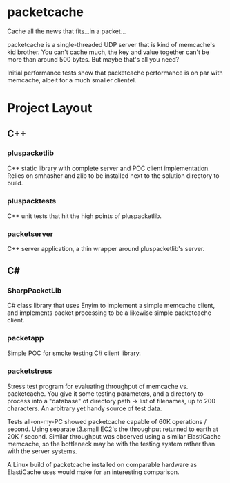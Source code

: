# packetcache
Cache all the news that fits...in a packet...

packetcache is a single-threaded UDP server that is kind of memcache's kid brother.  You can't cache much, the key and value together can't be more than around 500 bytes.  But maybe that's all you need?

Initial performance tests show that packetcache performance is on par with memcache, albeit for a much smaller clientel.

# Project Layout
## C++
### pluspacketlib
C++ static library with complete server and POC client implementation.  Relies on smhasher and zlib to be installed next to the solution directory to build.
### pluspacktests
C++ unit tests that hit the high points of pluspacketlib.
### packetserver
C++ server application, a thin wrapper around pluspacketlib's server.
## C#
### SharpPacketLib
C# class library that uses Enyim to implement a simple memcache client, and implements packet processing to be a likewise simple packetcache client.
### packetapp
Simple POC for smoke testing C# client library.
### packetstress
Stress test program for evaluating throughput of memcache vs. packetcache.  You give it some testing parameters, and a directory to process into a "database" of directory path -> list of filenames, up to 200 characters.  An arbitrary yet handy source of test data.  

Tests all-on-my-PC showed packetcache capable of 60K operations / second.  Using separate t3.small EC2's the throughput returned to earth at 20K / second.  Similar throughput was observed using a similar ElastiCache memcache, so the bottleneck may be with the testing system rather than with the server systems.

A Linux build of packetcache installed on comparable hardware as ElastiCache uses would make for an interesting comparison.
